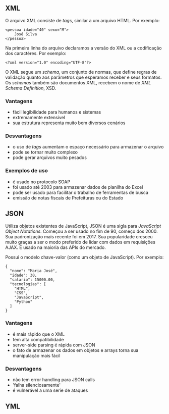## **XML**

O arquivo XML consiste de _tags_, similar a um arquivo HTML. Por exemplo:

```
<pessoa idade="40" sexo="M">
    José Silva
</pessoa>
```

Na primeira linha do arquivo declaramos a versão do XML ou a codificação dos caractéres. Por exemplo:

```
<?xml version="1.0" encoding="UTF-8"?>
```

O XML segue um _schema_, um conjunto de normas, que define regras de validação quanto aos parâmetros que esperamos receber e seus formatos. Os _schemas_ também são documentos XML, recebem o nome de _XML Schema Definition_, XSD.

### **Vantagens**

- fácil legibilidade para humanos e sistemas
- extremamente extensível
- sua estrutura representa muito bem diversos cenários

### **Desvantagens**

- o uso de _tags_ aumentam o espaço necessário para armazenar o arquivo
- pode se tornar muito complexo
- pode gerar arquivos muito pesados

### **Exemplos de uso**

- é usado no protocolo SOAP
- foi usado até 2003 para armazenar dados de planilha do Excel
- pode ser usado para facilitar o trabalho de ferramentas de busca
- emissão de notas fiscais de Prefeituras ou do Estado

## **JSON**

Utiliza objetos existentes de JavaScript,
JSON é uma sigla para _JavaScript Object Notations_. Começou a ser usado no fim de 90, começo dos 2000. Sua padronização mais recente foi em 2017. Sua popularidade cresceu muito graças a ser o modo preferido de lidar com dados em requisições AJAX. É usado na maioria das APIs do mercado.

Possui o modelo chave-valor (como um objeto de JavaScript). Por exemplo:

```
{
  "nome": "Maria José",
  "idade": 30,
  "salario": 15000.00,
  "tecnologias": [
    "HTML",
    "CSS",
    "JavaScript",
    "Python"
  ]
}
```

### **Vantagens**

- é mais rápido que o XML
- tem alta compatibilidade
- server-side parsing é rápida com JSON
- o fato de armazenar os dados em objetos e arrays torna sua manipulação mais fácil

### **Desvantagens**

- não tem error handling para JSON calls
- 'falha silenciosamente'
- é vulnerável a uma serie de ataques

## **YML**
